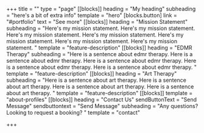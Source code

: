 +++
title = ""
type = "page"
[[blocks]]
heading = "My heading"
subheading = "here's a bit of extra info"
template = "hero"
[blocks.button]
link = "#portfolio"
text = "See more"
[[blocks]]
heading = "Mission Statement"
subheading = "Here's my mission statement. Here's my mission statement. Here's my mission statement. Here's my mission statement. Here's my mission statement. Here's my mission statement. Here's my mission statement. "
template = "feature-description"
[[blocks]]
heading = "EDMR Therapy"
subheading = "Here is a sentence about edmr therapy. Here is a sentence about edmr therapy. Here is a sentence about edmr therapy. Here is a sentence about edmr therapy. Here is a sentence about edmr therapy. "
template = "feature-description"
[[blocks]]
heading = "Art Therapy"
subheading = "Here is a sentence about art therapy. Here is a sentence about art therapy. Here is a sentence about art therapy. Here is a sentence about art therapy. "
template = "feature-description"
[[blocks]]
template = "about-profiles"
[[blocks]]
heading = "Contact Us"
sendButtonText = "Send Message"
sendbuttontext = "Send Message"
subheading = "Any questions? Looking to request a booking? "
template = "contact"

+++
